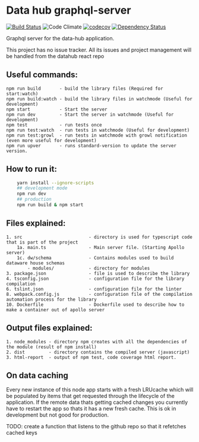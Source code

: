 # Data hub graphql-server

 [![Build Status](https://travis-ci.org/devinit/datahub-api.svg?branch=master)](https://travis-ci.org/devinit/datahub-api)
 ![Code Climate](https://codeclimate.com/github/devinit/datahub.svg)
[![codecov](https://codecov.io/gh/devinit/datahub-api/branch/master/graph/badge.svg)](https://codecov.io/gh/devinit/datahub-api)
[![Dependency Status](https://gemnasium.com/badges/github.com/devinit/datahub-api.svg)](https://gemnasium.com/github.com/devinit/datahub-api)

Graphql server for the data-hub application.

This project has no issue tracker. All its issues and project management will be handled from the datahub react repo

Useful commands:
----
    npm run build       - build the library files (Required for start:watch)
    npm run build:watch - build the library files in watchmode (Useful for development)
    npm start           - Start the server
    npm run dev         - Start the server in watchmode (Useful for development)
    npm test            - run tests once
    npm run test:watch  - run tests in watchmode (Useful for development)
    npm run test:growl  - run tests in watchmode with growl notification (even more useful for development)
    npm run upver       - runs standard-version to update the server version.

How to run it:
----
```bash
    yarn install --ignore-scripts
    ## development mode
    npm run dev
    ## production
    npm run build & npm start
```

Files explained:
----
    1. src                         - directory is used for typescript code that is part of the project
        1a. main.ts                - Main server file. (Starting Apollo server)
        1c. dw/schema              - Contains modules used to build dataware house schemas
            - modules/             - directory for modules
    3. package.json                - file is used to describe the library
    4. tsconfig.json               - configuration file for the library compilation
    6. tslint.json                 - configuration file for the linter
    8. webpack.config.js           - configuration file of the compilation automation process for the library
    10. Dockerfile                 - Dockerfile used to describe how to make a container out of apollo server


Output files explained:
----
    1. node_modules - directory npm creates with all the dependencies of the module (result of npm install)
    2. dist         - directory contains the compiled server (javascript)
    3. html-report  - output of npm test, code coverage html report.

On data caching
-----

Every new instance of this node app starts with a fresh LRUcache which will be populated by items that get requested through the lifecycle of the application.
If the remote data thats getting cached changes you currently have to restart the app so thats it has a new fresh cache. This is ok in development but not good for production.

TODO: create a function that listens to the github repo so that it refetches cached keys
